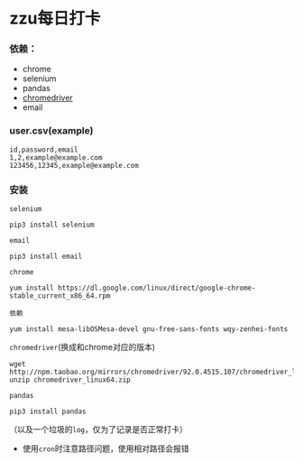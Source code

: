 # zzu每日打卡

### 依赖：
* chrome
* selenium
* pandas
* [chromedriver](https://npm.taobao.org/mirrors/chromedriver)
* email

### user.csv(example)
```
id,password,email
1,2,example@example.com
123456,12345,example@example.com
```

### 安装
`selenium`
```
pip3 install selenium
```
`email`
```
pip3 install email
```
`chrome`
```
yum install https://dl.google.com/linux/direct/google-chrome-stable_current_x86_64.rpm
```
`依赖`
```
yum install mesa-libOSMesa-devel gnu-free-sans-fonts wqy-zenhei-fonts
```
`chromedriver`(换成和chrome对应的版本)
```
wget http://npm.taobao.org/mirrors/chromedriver/92.0.4515.107/chromedriver_linux64.zip
unzip chromedriver_linux64.zip
```
`pandas`
```
pip3 install pandas
```
（以及一个垃圾的`log`，仅为了记录是否正常打卡）
* 使用`cron`时注意路径问题，使用相对路径会报错

